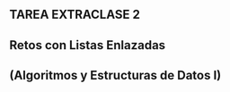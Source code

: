 TAREA EXTRACLASE 2
--------------------------------------
Retos con Listas Enlazadas
--------------------------------------
(Algoritmos y Estructuras de Datos I)
--------------------------------------

